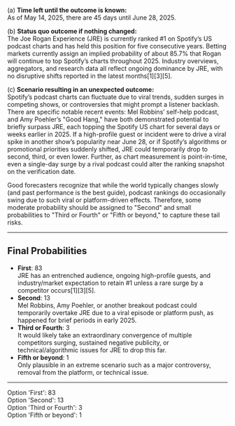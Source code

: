 (a) **Time left until the outcome is known:**  
As of May 14, 2025, there are 45 days until June 28, 2025.

(b) **Status quo outcome if nothing changed:**  
The Joe Rogan Experience (JRE) is currently ranked #1 on Spotify’s US podcast charts and has held this position for five consecutive years. Betting markets currently assign an implied probability of about 85.7% that Rogan will continue to top Spotify’s charts throughout 2025. Industry overviews, aggregators, and research data all reflect ongoing dominance by JRE, with no disruptive shifts reported in the latest months[1][3][5].

(c) **Scenario resulting in an unexpected outcome:**  
Spotify’s podcast charts can fluctuate due to viral trends, sudden surges in competing shows, or controversies that might prompt a listener backlash. There are specific notable recent events: Mel Robbins’ self-help podcast, and Amy Poehler’s "Good Hang," have both demonstrated potential to briefly surpass JRE, each topping the Spotify US chart for several days or weeks earlier in 2025. If a high-profile guest or incident were to drive a viral spike in another show’s popularity near June 28, or if Spotify’s algorithms or promotional priorities suddenly shifted, JRE could temporarily drop to second, third, or even lower. Further, as chart measurement is point-in-time, even a single-day surge by a rival podcast could alter the ranking snapshot on the verification date.

Good forecasters recognize that while the world typically changes slowly (and past performance is the best guide), podcast rankings do occasionally swing due to such viral or platform-driven effects. Therefore, some moderate probability should be assigned to "Second" and small probabilities to "Third or Fourth" or "Fifth or beyond," to capture these tail risks.

---

## Final Probabilities

- **First**: 83  
  JRE has an entrenched audience, ongoing high-profile guests, and industry/market expectation to retain #1 unless a rare surge by a competitor occurs[1][3][5].
- **Second**: 13  
  Mel Robbins, Amy Poehler, or another breakout podcast could temporarily overtake JRE due to a viral episode or platform push, as happened for brief periods in early 2025.
- **Third or Fourth**: 3  
  It would likely take an extraordinary convergence of multiple competitors surging, sustained negative publicity, or technical/algorithmic issues for JRE to drop this far.
- **Fifth or beyond**: 1  
  Only plausible in an extreme scenario such as a major controversy, removal from the platform, or technical issue.

---

Option 'First': 83  
Option 'Second': 13  
Option 'Third or Fourth': 3  
Option 'Fifth or beyond': 1